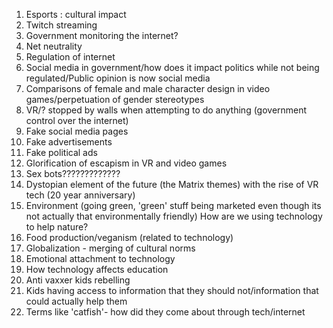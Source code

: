 1. Esports : cultural impact
2. Twitch streaming
3. Government monitoring the internet?
4. Net neutrality
5. Regulation of internet
6. Social media in government/how does it impact politics while not being regulated/Public opinion is now social media
7. Comparisons of female and male character design in video games/perpetuation of gender stereotypes 
8. VR/? stopped by walls when attempting to do anything (government control over the internet)
9. Fake social media pages
10. Fake advertisements
11. Fake political ads
12. Glorification of escapism in VR and video games
13. Sex bots?????????????
14. Dystopian element of the future (the Matrix themes) with the rise of VR tech (20 year anniversary)
15. Environment (going green, 'green' stuff being marketed even though its not actually that environmentally friendly)
    How are we using technology to help nature?
16. Food production/veganism (related to technology)
17. Globalization - merging of cultural norms
18. Emotional attachment to technology
19. How technology affects education
20. Anti vaxxer kids rebelling
21. Kids having access to information that they should not/information that could actually help them
22. Terms like 'catfish'- how did they come about through tech/internet
